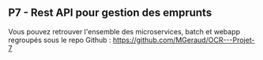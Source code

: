 ## P7 - Rest API pour gestion des emprunts

Vous pouvez retrouver l'ensemble des microservices, batch et webapp regroupés sous le repo Github : https://github.com/MGeraud/OCR---Projet-7

